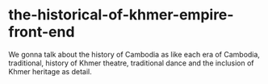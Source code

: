 # the-historical-of-khmer-empire-front-end
We gonna talk about the history of Cambodia as like each era of Cambodia, traditional, history of Khmer theatre, traditional dance and the inclusion of Khmer heritage as detail.
